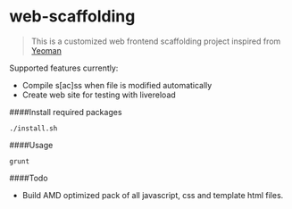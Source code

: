 web-scaffolding
============
 > This is a customized web frontend scaffolding project inspired from [Yeoman](http://yeoman.io)

Supported features currently:
 * Compile s[ac]ss when file is modified automatically
 * Create web site for testing with livereload

####Install required packages
```shell
./install.sh
```
####Usage
```shell
grunt
```

####Todo
 * Build AMD optimized pack of all javascript, css and template html files.
